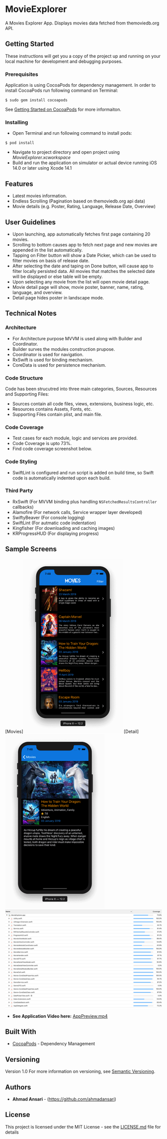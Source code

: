 # MovieExplorer
A Movies Explorer App. Displays movies data fetched from themoviedb.org API.

## Getting Started

These instructions will get you a copy of the project up and running on your local machine for development and debugging purposes.

### Prerequisites

Application is using CocoaPods for dependency management. In order to install CocoaPods run following command on Terminal:

```
$ sudo gem install cocoapods
```
See [Getting Started on CocoaPods](https://guides.cocoapods.org/using/getting-started.html) for more informaiton.


### Installing
- Open Terminal and run following command to install pods:
```
$ pod install
```
- Navigate to project directory and open project using *MovieExplorer.xcworkspace*
- Build and run the application on simulator or actual device running iOS 14.0 or later using Xcode 14.1


## Features
- Latest movies information.
- Endless Scrolling (Pagination based on themoviedb.org api data)
- Movie details (e.g. Poster, Rating, Language, Release Date, Overview)

## User Guidelines
- Upon launching, app automatically fetches first page containing 20 movies.
- Scrolling to bottom causes app to fetch next page and new movies are appended in the list automatically.
- Tapping on Filter button will show a Date Picker, which can be used to filter movies on basis of release date.
- After selecting the date and taping on Done button, will cause app to filter locally persisted data. All movies that matches the selected date will be displayed or else table will be empty.
- Upon selecting any movie from the list will open movie detail page.
- Movie detail page will show, movie poster, banner, name, rating, language, and overview.
- Detail page hides poster in landscape mode. 


## Technical Notes

### Architecture
- For Architecture purpose MVVM is used along with Builder and Coordinator.
- Builder surves the modules construction prupose.
- Coordinator is used for navigation.
- RxSwift is used for binding mechanism. 
- CoreData is used for persistence mechanism.

### Code Structure
Code has been strucutred into three main categories, Sources, Resources and Supporting Files:
- Sources contain all code files, views, extensions, business logic, etc.
- Resources contains Assets, Fonts, etc.
- Supporting Files contain plist, and main file.

### Code Coverage
- Test cases for each module, logic and services are provided.
- Code Coverage is upto 73%.
- Find code coverage screenshot below. 

### Code Styling
- SwiftLint is configured and run script is added on build time, so Swift code is automatically indented upon each build.

### Third Party
- RxSwift (For MVVM binding plus handling  `NSFetchedResultsController` callbacks)
- Alamofire (For network calls, Service wrapper layer developed) 
- SwiftyBeaver (For console logging)
- SwiftLint (For autmatic code indentation)
- Kingfisher (For downloading and caching images)
- KRProgressHUD (For displaying progress)


## Sample Screens
[Movies]<img src="Screenshots/Movies.png" width="320" height="560">
[Detail]<img src="Screenshots/Detail.png" width="320" height="560">
![Code Coverage](Screenshots/CodeCoverage.png)

* **See Application Video here:**  [AppPreview.mp4](Screenshots/AppPreview.mp4)


## Built With

* [CocoaPods](https://cocoapods.org/) - Dependency Management

## Versioning

Version 1.0
For more information on versioning, see [Semantic Versioning](http://semver.org/).

## Authors

* **Ahmad Ansari** - (https://github.com/ahmadansari)

## License

This project is licensed under the MIT License - see the [LICENSE.md](LICENSE.md) file for details


